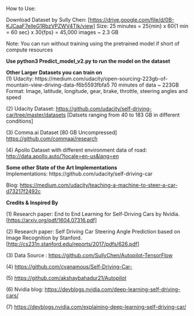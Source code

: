 How to Use:

Download Dataset by Sully Chen: [https://drive.google.com/file/d/0B-KJCaaF7elleG1RbzVPZWV4Tlk/view] Size: 25 minutes = 25{min} x 60{1 min = 60 sec} x 30{fps} = 45,000 images ~ 2.3 GB

Note: You can run without training using the pretrained model if short of compute resources

<b>Use python3 Predict_model_v2.py to run the model on the dataset</b>

<b>
Other Larger Datasets you can train on
</b>
<br/>  
(1) Udacity: https://medium.com/udacity/open-sourcing-223gb-of-mountain-view-driving-data-f6b5593fbfa5
70 minutes of data ~ 223GB
Format: Image, latitude, longitude, gear, brake, throttle, steering angles and speed

(2) Udacity Dataset: https://github.com/udacity/self-driving-car/tree/master/datasets [Datsets ranging from 40 to 183 GB in different conditions]

(3) Comma.ai Dataset [80 GB Uncompressed] https://github.com/commaai/research

(4) Apollo Dataset with different environment data of road: http://data.apollo.auto/?locale=en-us&lang=en

<b>
Some other State of the Art Implementations
  
</b>
<br/>  
Implementations: https://github.com/udacity/self-driving-car

Blog: https://medium.com/udacity/teaching-a-machine-to-steer-a-car-d73217f2492c

<b>
Credits & Inspired By
<br/>  
</b>

(1) Research paper: End to End Learning for Self-Driving Cars by Nvidia. [https://arxiv.org/pdf/1604.07316.pdf]

(2) Research paper: Self Driving Car Steering Angle Prediction based on Image Recognition by Stanford. [http://cs231n.stanford.edu/reports/2017/pdfs/626.pdf]

(3) Data Source : https://github.com/SullyChen/Autopilot-TensorFlow

(4) https://github.com/cyanamous/Self-Driving-Car-

(5) https://github.com/akshaybahadur21/Autopilot

(6) Nvidia blog: https://devblogs.nvidia.com/deep-learning-self-driving-cars/ 

(7) https://devblogs.nvidia.com/explaining-deep-learning-self-driving-car/

